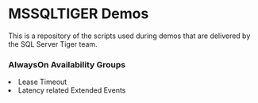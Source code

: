 <h1>MSSQLTIGER Demos</h1>
This is a repository of the scripts used during demos that are delivered by the SQL Server Tiger team. 

<h3>AlwaysOn Availability Groups</h3>
<li>	Lease Timeout </li>
<li>	Latency related Extended Events </li>

